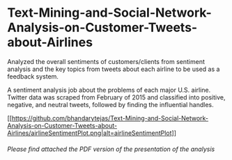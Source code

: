 # Text-Mining-and-Social-Network-Analysis-on-Customer-Tweets-about-Airlines
Analyzed the overall sentiments of customers/clients from sentiment analysis and the key topics from tweets about each airline to be used as a feedback system.

A sentiment analysis job about the problems of each major U.S. airline. Twitter data was scraped from February of 2015 and classified into  positive, negative, and neutral tweets, followed by finding the influential handles.

[[https://github.com/bhandarytejas/Text-Mining-and-Social-Network-Analysis-on-Customer-Tweets-about-Airlines/airlineSentimentPlot.png|alt=airlineSentimentPlot]]


###### Please find attached the PDF version of the presentation of the analysis

